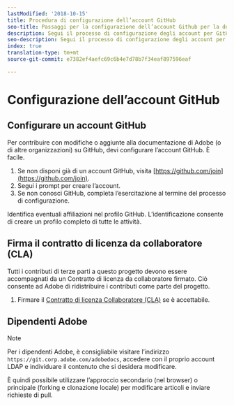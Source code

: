 ```yaml
---
lastModified: '2018-10-15'
title: Procedura di configurazione dell’account GitHub
seo-title: Passaggi per la configurazione dell’account Github per la documentazione di Adobe Experience Cloud
description: Segui il processo di configurazione degli account per GitHub, richiesto per contribuire con dei contenuti alla documentazione di Adobe.
seo-description: Segui il processo di configurazione degli account per GitHub, richiesto per contribuire con dei contenuti alla documentazione di Adobe.
index: true
translation-type: tm+mt
source-git-commit: e7382ef4aefc69c6b4e7d78b7f34eaf897596eaf

---
```



# Configurazione dell’account GitHub

## Configurare un account GitHub

Per contribuire con modifiche o aggiunte alla documentazione di Adobe (o di altre organizzazioni) su GitHub, devi configurare l’account GitHub. È facile.

1. Se non disponi già di un account GitHub, visita [https://github.com/join](https://github.com/join).
1. Segui i prompt per creare l’account.
1. Se non conosci GitHub, completa l’esercitazione al termine del processo di configurazione.

Identifica eventuali affiliazioni nel profilo GitHub. L’identificazione consente di creare un profilo completo di tutte le attività.

## Firma il contratto di licenza da collaboratore (CLA)

Tutti i contributi di terze parti a questo progetto devono essere accompagnati da un Contratto di licenza da collaboratore firmato. Ciò consente ad Adobe di ridistribuire i contributi come parte del progetto.

1. Firmare il [Contratto di licenza Collaboratore (CLA)](http://opensource.adobe.com/cla.html) se è accettabile.

## Dipendenti Adobe

>[!NOTE]
>
>Per i dipendenti Adobe, è consigliabile visitare l’indirizzo `https://git.corp.adobe.com/adobedocs`, accedere con il proprio account LDAP e individuare il contenuto che si desidera modificare.
>
>È quindi possibile utilizzare l’approccio secondario (nel browser) o principale (forking e clonazione locale) per modificare articoli e inviare richieste di pull.

